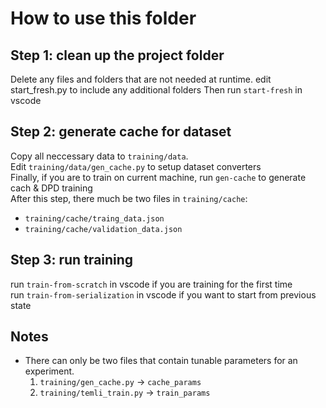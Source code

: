 # How to use this folder

## Step 1: clean up the project folder
Delete any files and folders that are not needed at runtime.
edit start_fresh.py to include any additional folders
Then run `start-fresh` in vscode

## Step 2: generate cache for dataset
Copy all neccessary data to `training/data`. \
Edit `training/data/gen_cache.py` to setup dataset converters \
Finally, if you are to train on current machine, run `gen-cache` to generate cach & DPD training \
After this step, there much be two files in `training/cache`:
- `training/cache/traing_data.json`
- `training/cache/validation_data.json`

## Step 3: run training
run `train-from-scratch` in vscode if you are training for the first time \
run `train-from-serialization` in vscode if you want to start from previous state

## Notes
- There can only be two files that contain tunable parameters for an experiment.
    1. `training/gen_cache.py` -> `cache_params`
    2. `training/temli_train.py` -> `train_params`



